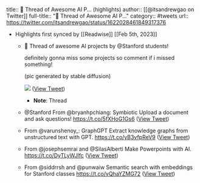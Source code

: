 title:: 🧵 Thread of Awesome AI P... (highlights)
author:: [[@itsandrewgao on Twitter]]
full-title:: "🧵 Thread of Awesome AI P..."
category:: #tweets
url:: https://twitter.com/itsandrewgao/status/1622028461849317376

- Highlights first synced by [[Readwise]] [[Feb 5th, 2023]]
	- 🧵 Thread of awesome AI projects by @Stanford students!
	  
	  definitely gonna miss some projects so comment if i missed something!
	  
	  (pic generated by stable diffusion) 
	  
	  ![](https://pbs.twimg.com/media/FoKZ_4vaYAAyJ5o.jpg) ([View Tweet](https://twitter.com/itsandrewgao/status/1622028461849317376))
		- **Note**: Thread
	- @Stanford From @bryanhpchiang: Symbiotic
	  Upload a document and ask questions!
	  https://t.co/5fXHoG1Gs6 ([View Tweet](https://twitter.com/itsandrewgao/status/1622028971348234240))
	- From @varunshenoy_: GraphGPT
	  Extract knowledge graphs from unstructured text with GPT.
	  https://t.co/yB3vfpReV9 ([View Tweet](https://twitter.com/itsandrewgao/status/1622029172553166848))
	- From @josephsemrai and @SilasAlberti 
	  Make Powerpoints with AI.
	  https://t.co/DyTLyWJlfc ([View Tweet](https://twitter.com/itsandrewgao/status/1622033913559519237))
	- From @siddrrsh and @punwaiw 
	  Semantic search with embeddings for Stanford classes
	  https://t.co/vQhaYZMG72 ([View Tweet](https://twitter.com/itsandrewgao/status/1622034554277224449))